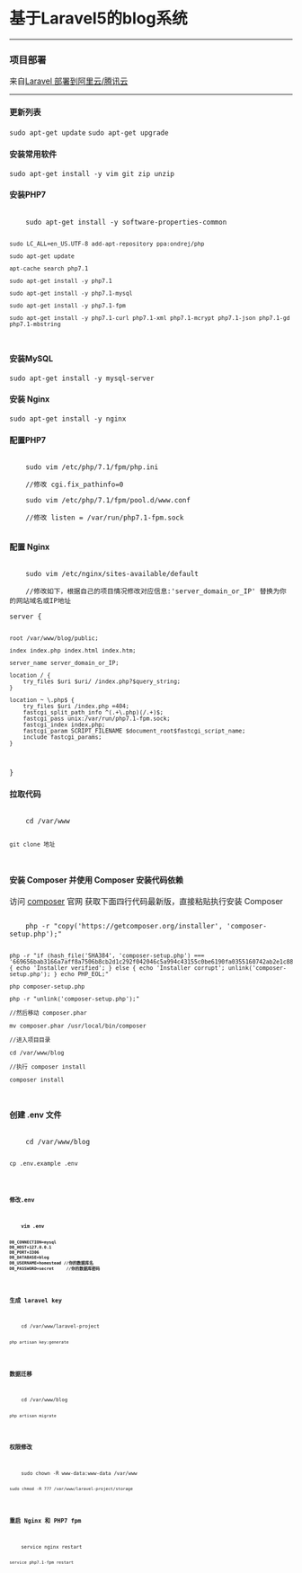 <h1>基于Laravel5的blog系统</h1>
<hr/>
<h3>项目部署</h3>
<p>来自<a href="http://dmmylove.cn/articles/12">Laravel 部署到阿里云/腾讯云</a></p>
<hr>
<h4>更新列表</h4>
<code>sudo apt-get update</code>
<code>sudo apt-get upgrade</code>
<h4>安装常用软件</h4>
<code>sudo apt-get install -y vim git zip unzip</code>
<h4>安装PHP7</h4>
<code>
    sudo apt-get install -y software-properties-common

    sudo LC_ALL=en_US.UTF-8 add-apt-repository ppa:ondrej/php

    sudo apt-get update

    apt-cache search php7.1

    sudo apt-get install -y php7.1

    sudo apt-get install -y php7.1-mysql

    sudo apt-get install -y php7.1-fpm

    sudo apt-get install -y php7.1-curl php7.1-xml php7.1-mcrypt php7.1-json php7.1-gd php7.1-mbstring
</code>
<h4>安装MySQL</h4>
<code>sudo apt-get install -y mysql-server</code>
<h4>安装 Nginx</h4>
<code>sudo apt-get install -y nginx</code>
<h4>配置PHP7</h4>
<code>
    sudo vim /etc/php/7.1/fpm/php.ini<br>
    //修改 cgi.fix_pathinfo=0<br>
    sudo vim /etc/php/7.1/fpm/pool.d/www.conf<br>
    //修改 listen = /var/run/php7.1-fpm.sock   <br> 
</code>
<h4>配置 Nginx</h4>
<code>
    sudo vim /etc/nginx/sites-available/default
</code>
<code>
    //修改如下，根据自己的项目情况修改对应信息:'server_domain_or_IP' 替换为你的网站域名或IP地址<br>
server {

    root /var/www/blog/public;

    index index.php index.html index.htm;
    
    server_name server_domain_or_IP;
    
    location / {
        try_files $uri $uri/ /index.php?$query_string;      
    }

    location ~ \.php$ {
        try_files $uri /index.php =404;
        fastcgi_split_path_info ^(.+\.php)(/.+)$;
        fastcgi_pass unix:/var/run/php7.1-fpm.sock;
        fastcgi_index index.php;
        fastcgi_param SCRIPT_FILENAME $document_root$fastcgi_script_name;
        include fastcgi_params;
    }
}
</code>
<h4>拉取代码</h4>
<code>
    cd /var/www

    git clone 地址
</code>
<h4>安装 Composer 并使用 Composer 安装代码依赖</h4>
<p> 访问 <a href="https://getcomposer.org/download/" >composer</a> 官网 获取下面四行代码最新版，直接粘贴执行安装 Composer</p>
<code>
    php -r "copy('https://getcomposer.org/installer', 'composer-setup.php');"

    php -r "if (hash_file('SHA384', 'composer-setup.php') === '669656bab3166a7aff8a7506b8cb2d1c292f042046c5a994c43155c0be6190fa0355160742ab2e1c88d40d5be660b410') { echo 'Installer verified'; } else { echo 'Installer corrupt'; unlink('composer-setup.php'); } echo PHP_EOL;"

    php composer-setup.php
    
    php -r "unlink('composer-setup.php');"

    //然后移动 composer.phar

    mv composer.phar /usr/local/bin/composer

    //进入项目目录

    cd /var/www/blog

    //执行 composer install
    
    composer install
</code>
<h4>创建 .env 文件</h4>
<code>
    cd /var/www/blog
    
    cp .env.example .env
<code>
<h4>修改.env<h4>
<code>
    vim .env
    

    DB_CONNECTION=mysql
    DB_HOST=127.0.0.1
    DB_PORT=3306
    DB_DATABASE=blog
    DB_USERNAME=homestead //你的数据库名
    DB_PASSWORD=secret     //你的数据库密码

</code>
<h4>生成 laravel key</h4>
<code>
    cd /var/www/laravel-project

    php artisan key:generate
</code>
<h4>数据迁移</h4>
<code>
    cd /var/www/blog

    php artisan migrate
</code>
<h4>权限修改</h4>
<code>
    sudo chown -R www-data:www-data /var/www
    
    sudo chmod -R 777 /var/www/laravel-project/storage
</code>
<h4>重启 Nginx 和 PHP7 fpm</h4>
<code>
    service nginx restart
    
    service php7.1-fpm restart
</code>
